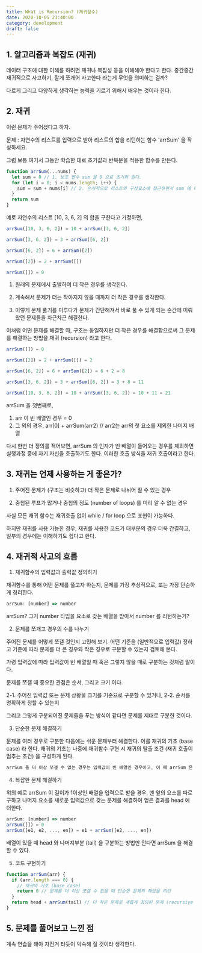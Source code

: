 ```yaml
---
title: What is Recursion? (재귀함수)
date: 2020-10-05 23:40:00
category: development
draft: false
---
```


## 1. 알고리즘과 복잡도 (재귀)

데이터 구조에 대한 이해를 하려면 재귀나 복잡성 등을 이해해야 한다고 한다.
중간중간 재귀적으로 사고하기, 잘게 쪼개어 사고한다 라는게 무엇을 의미하는 걸까?

다르게 그리고 다양하게 생각하는 능력을 기르기 위해서 배우는 것이라 한다.

## 2. 재귀

이런 문제가 주어졌다고 하자.

문제 : 자연수의 리스트를 입력으로 받아 리스트의 합을 리턴하는 함수 'arrSum' 을 작성하세요.

그럼 보통 여기서 그동안 학습한 대로 초기값과 반복문을 적용한 함수를 만든다.

```js
function arrSum(...nums) {
  let sum = 0 // 1. 보조 변수 sum 을 0 으로 초기화 한다.
  for (let i = 0; i < nums.length; i++) {
    sum = sum + nums[i] // 2. 순차적으로 리스트의 구성요소에 접근하면서 sum 에 더한다.
  }
  return sum
}
```

예로 자연수의 리스트 [10, 3, 6, 2] 의 합을 구한다고 가정하면,

```js
arrSum([10, 3, 6, 2]) = 10 + arrSum([3, 6, 2])

arrSum([3, 6, 2]) = 3 + arrSum([6, 2])

arrSum([6, 2]) = 6 + arrSum([2])

arrSum([2]) = 2 + arrSum([])

arrSum([]) = 0
```

1. 원래의 문제에서 출발하여 더 작은 경우를 생각한다.

2. 계속해서 문제가 더는 작아지지 않을 때까지 더 작은 경우를 생각한다.

3. 이렇게 문제 풀기를 미루다가 문제가 간단해져서 바로 풀 수 있게 되는 순간에 미뤄왔던 문제들을 차근차근 해결한다.

이처럼 어떤 문제를 해결할 때, 구조는 동일하지만 더 작은 경우를 해결함으로써 그 문제를 해결하는 방법을 재귀 (recursion) 라고 한다.

```js
arrSum([]) = 0

arrSum([2]) = 2 + arrSum([]) = 2

arrSum([6, 2]) = 6 + arrSum([2]) = 6 + 2 = 8

arrSum([3, 6, 2]) = 3 + arrSum([6, 2]) = 3 + 8 = 11

arrSum([10, 3, 6, 2]) = 10 + arrSum([3, 6, 2]) = 10 + 11 = 21
```

arrSum 을 첫번째로,

1. arr 이 빈 배열인 경우 = 0
2. 그 외의 경우, arr[0] + arrSum(arr2) // arr2는 arr의 첫 요소를 제외한 나머지 배열

다시 한번 더 정의를 적어보면, arrSum 의 인자가 빈 배열이 들어오는 경우를 제외하면 실행과정 중에 자기 자신을 호출하기도 한다.
이러한 호출 방식을 재귀 호출이라고 한다.

## 3. 재귀는 언제 사용하는 게 좋은가?

1. 주어진 문제가 (구조는 비슷하고) 더 작은 문제로 나뉘어 질 수 있는 경우

2. 중첩된 루프가 많거나 중첩의 정도 (number of loops) 를 미리 알 수 없는 경우

사실 모든 재귀 함수는 재귀호출 없이 while / for loop 으로 표현이 가능하다.

하지만 재귀를 사용 가능한 경우, 재귀를 사용한 코드가 대부분의 경우 더욱 간결하고, 일부의 경우에는 이해하기도 쉽다고 한다.

## 4. 재귀적 사고의 흐름

1. 재귀함수의 입력값과 출력값 정의하기

재귀함수를 통해 어떤 문제를 풀고자 하는지, 문제를 가장 추상적으로, 또는 가장 단순하게 정리한다.

```js
arrSum: [number] => number
```

arrSum? 그거 number 타입을 요소로 갖는 배열을 받아서 number 를 리턴하는거?

2. 문제를 쪼개고 경우의 수를 나누기

주어진 문제를 어떻게 쪼갤 것인지 고민해 보기.
어떤 기준을 (일반적으로 입력값) 정하고 기준에 따라 문제를 더 큰 경우와 작은 경우로 구분할 수 있는지 검토해 본다.

가령 입력값에 따라 입력값이 빈 배열일 때 혹은 그렇지 않을 때로 구분하는 것처럼 말이다.

문제를 쪼갤 때 중요한 관점은 순서, 그리고 크기 이다.

2-1. 주어진 입력값 또는 문제 상황을 크기를 기준으로 구분할 수 있거나,
2-2. 순서를 명확하게 정할 수 있는지

그리고 그렇게 구분되어진 문제들을 푸는 방식이 같다면 문제를 제대로 구분한 것이다.

3. 단순한 문제 해결하기

문제를 여러 경우로 구분한 다음에는 쉬운 문제부터 해결한다.
이를 재귀의 기초 (base case) 라 한다.
재귀의 기초는 나중에 재귀함수 구현 시 재귀의 탈출 조건 (재귀 호출이 멈추는 조건) 을 구성하게 된다.

```js
arrSum 을 더 이상 쪼갤 수 없는 경우는 입력값이 빈 배열인 경우이고, 이 때 arrSum 은 0 이다.
```

4. 복잡한 문제 해결하기

위의 예로 arrSum 이 길이가 1이상인 배열을 입력으로 받을 경우, 맨 앞의 요소를 따로 구하고 나머지 요소를
새로운 입력값으로 갖는 문제를 해결하여 얻은 결과를 head 에 더한다.

```js
arrSum: [number] => number
arrSum([]) = 0
arrSum([e1, e2, ..., en]) = e1 + arrSum([e2, ..., en])
```

배열이 있을 때 head 와 나머지부분 (tail) 을 구분하는 방법만 안다면 arrSum 을 해결할 수 있다.

5. 코드 구현하기

```js
function arrSum(arr) {
  if (arr.length === 0) {
    // 재귀의 기초 (base case)
    return 0 // 문제를 더 이상 쪼갤 수 없을 때 단순한 문제의 해답을 리턴
  }
  return head + arrSum(tail) // 더 작은 문제로 새롭게 정의된 문제 (recursive case)
}
```

## 5. 문제를 풀어보고 느낀 점

계속 연습을 해야 자전거 타듯이 익숙해 질 것이라 생각한다.
